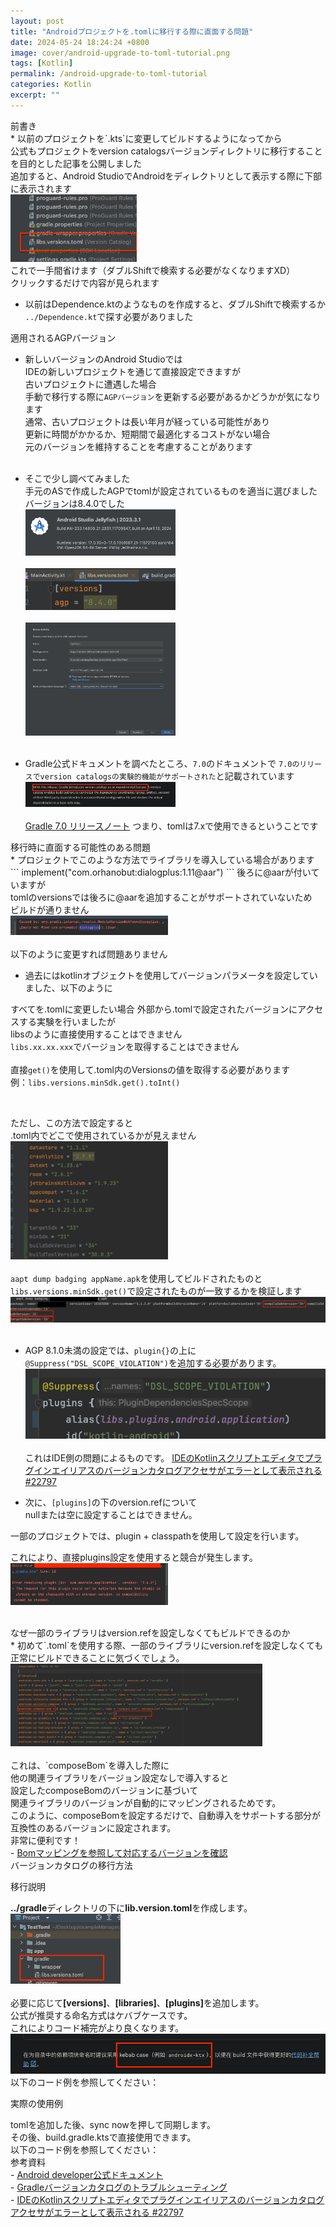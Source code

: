 ```yaml
---
layout: post
title: "Androidプロジェクトを.tomlに移行する際に直面する問題"
date: 2024-05-24 18:24:24 +0800
image: cover/android-upgrade-to-toml-tutorial.png
tags: [Kotlin]
permalink: /android-upgrade-to-toml-tutorial
categories: Kotlin
excerpt: ""
---
```


<div class="c-border-content-title-4">前書き</div>
* 以前のプロジェクトを`.kts`に変更してビルドするようになってから<br>
公式もプロジェクトをversion catalogsバージョンディレクトリに移行することを目的とした記事を公開しました<br>
追加すると、Android StudioでAndroidをディレクトリとして表示する際に下部に表示されます<br>
<img src="/images/toml/001.png" width="40%"><br>
これで一手間省けます（ダブルShiftで検索する必要がなくなりますXD）<br>
クリックするだけで内容が見られます<br>

* 以前はDependence.ktのようなものを作成すると、ダブルShiftで検索するか<br>
`../Dependence.kt`で探す必要がありました<br>

<div class="c-border-content-title-1">適用されるAGPバージョン</div>

* 新しいバージョンのAndroid Studioでは<br>
IDEの新しいプロジェクトを通じて直接設定できますが<br>
古いプロジェクトに遭遇した場合<br>
手動で移行する際に`AGPバージョン`を更新する必要があるかどうかが気になります<br>
通常、古いプロジェクトは長い年月が経っている可能性があり<br>
更新に時間がかかるか、短期間で最適化するコストがない場合<br>
元のバージョンを維持することを考慮することがあります<br><br>

* そこで少し調べてみました<br>
手元のASで作成したAGPでtomlが設定されているものを適当に選びました<br>
バージョンは8.4.0でした<br>
<img src="/images/toml/002.png" width="50%"><br><br>
<img src="/images/toml/003.png" width="50%"><br><br>
<img src="/images/toml/004.png" width="50%"><br><br>

* Gradle公式ドキュメントを調べたところ、`7.0`のドキュメントで
`7.0のリリースでversion catalogsの実験的機能がサポートされた`と記載されています
<img src="/images/toml/005.png" width="50%"><br><br>
<a href="https://docs.gradle.org/7.0/release-notes.html">Gradle 7.0 リリースノート</a>
つまり、tomlは7.xで使用できるということです

<div class="c-border-content-title-1">移行時に直面する可能性のある問題</div>
* プロジェクトでこのような方法でライブラリを導入している場合があります<br>
```
implement("com.orhanobut:dialogplus:1.11@aar")
```
後ろに@aarが付いていますが<br>
tomlのversionsでは後ろに@aarを追加することがサポートされていないため<br>
ビルドが通りません<br>
<img src="/images/toml/009.png" width="50%"><br><br>
以下のように変更すれば問題ありません<br>
<script src="https://gist.github.com/waitzShigoto/c019662550b3ae9c8ab2a685ee3644a7.js"></script>

* 過去にはkotlinオブジェクトを使用してバージョンパラメータを設定していました、以下のように<br>
<script src="https://gist.github.com/waitzShigoto/e529bd12f84310a4c1f05c237850f1ba.js"></script>
すべてを.tomlに変更したい場合
外部から.tomlで設定されたバージョンにアクセスする実験を行いましたが<br>
libsのように直接使用することはできません<br>
`libs.xx.xx.xxx`でバージョンを取得することはできません<br><br>
直接`get()`を使用して.toml内のVersionsの値を取得する必要があります<br>
例：`libs.versions.minSdk.get().toInt()`<br>
<script src="https://gist.github.com/waitzShigoto/950ea155ac70ee87ce9b2060667027fa.js"></script><br>
ただし、この方法で設定すると<br>
.toml内でどこで使用されているかが見えません<br>
<img src="/images/toml/013.png" width="50%"><br><br>
`aapt dump badging appName.apk`を使用してビルドされたものと`libs.versions.minSdk.get()`で設定されたものが一致するかを検証します<br>
<img src="/images/toml/010.png" width="100%"><br><br>

* AGP 8.1.0未満の設定では、`plugin{}`の上に`@Suppress("DSL_SCOPE_VIOLATION")`を追加する必要があります。
<img src="/images/toml/012.png" width="100%"><br><br>
これはIDE側の問題によるものです。
<a href="https://github.com/gradle/gradle/issues/22797">IDEのKotlinスクリプトエディタでプラグインエイリアスのバージョンカタログアクセサがエラーとして表示される #22797</a>

* 次に、`[plugins]`の下のversion.refについて<br>
nullまたは空に設定することはできません。<br>

一部のプロジェクトでは、plugin + classpathを使用して設定を行います。
<script src="https://gist.github.com/waitzShigoto/d353a385e8942ba88259c2bbb4e03171.js"></script>
<script src="https://gist.github.com/waitzShigoto/29686a0a02bd225c08ca968011f87503.js"></script>
これにより、直接plugins設定を使用すると競合が発生します。<br>
<img src="/images/toml/011.png" width="50%"><br><br>

<div class="c-border-content-title-1">なぜ一部のライブラリはversion.refを設定しなくてもビルドできるのか</div>
* 初めて`.toml`を使用する際、一部のライブラリにversion.refを設定しなくても<br>
正常にビルドできることに気づくでしょう。<br>
<img src="/images/toml/014.png" width="80%"><br><br>
これは、`composeBom`を導入した際に<br>
他の関連ライブラリをバージョン設定なしで導入すると<br>
設定したcomposeBomのバージョンに基づいて<br>
関連ライブラリのバージョンが自動的にマッピングされるためです。<br>
このように、composeBomを設定するだけで、自動導入をサポートする部分が互換性のあるバージョンに設定されます。<br>
非常に便利です！<br>
 - <a href="https://developer.android.com/develop/ui/compose/bom/bom-mapping">Bomマッピングを参照して対応するバージョンを確認</a><br>

<div class="c-border-content-title-4">バージョンカタログの移行方法</div>
<div class = "table_container">
   <p>移行説明</p>
  <b>../gradle</b>ディレクトリの下に<b>lib.version.toml</b>を作成します。<br>
  <img src="/images/toml/006.png" width="35%"><br><br>
  必要に応じて<b>[versions]</b>、<b>[libraries]</b>、<b>[plugins]</b>を追加します。<br>
  公式が推奨する命名方式はケバブケースです。<br>
  これによりコード補完がより良くなります。<br>
  <img src="/images/toml/008.png" width="100%">
  以下のコード例を参照してください：
</div>
<script src="https://gist.github.com/waitzShigoto/ca2178bad03c6ee04618a575a7751334.js"></script>

<div class = "table_container">
   <p>実際の使用例</p>
  tomlを追加した後、sync nowを押して同期します。<br>
  その後、build.gradle.ktsで直接使用できます。<br>
  以下のコード例を参照してください：<br>
</div>
<script src="https://gist.github.com/waitzShigoto/5be8ba888fa9e64287f8a33636fa533b.js"></script>
<div class="c-border-content-title-1">参考資料</div>
- <a href="https://developer.android.com/build/migrate-to-catalogs?hl=zh-cn#kts">Android developer公式ドキュメント</a><br>
- <a href="https://docs.gradle.org/7.5/userguide/version_catalog_problems.html#unsupported_format_version">Gradleバージョンカタログのトラブルシューティング</a><br>
- <a href="https://github.com/gradle/gradle/issues/22797">IDEのKotlinスクリプトエディタでプラグインエイリアスのバージョンカタログアクセサがエラーとして表示される #22797</a><br>
